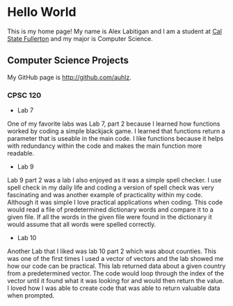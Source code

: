 # Hello World
This is my home page! My name is Alex Labitigan and I am a student at [Cal State Fullerton](http://www.fullerton.edu/) and my major is Computer Science.

## Computer Science Projects
My GitHub page is http://github.com/auhlz.

### CPSC 120

* Lab 7

One of my favorite labs was Lab 7, part 2 because I learned how functions worked by coding a simple blackjack game. I learned that functions return a parameter that is useable in the main code. I like functions because it helps with redundancy within the code and makes the main function more readable. 

* Lab 9

Lab 9 part 2 was a lab I also enjoyed as it was a simple spell checker. I use spell check in my daily life and coding a version of spell check was very fascinating and was another example of practicality within my code. Although it was simple I love practical applications when coding. This code would read a file of predetermined dictionary words and compare it to a given file. If all the words in the given file were found in the dictionary it would assume that all words were spelled correctly.

* Lab 10

Another Lab that I liked was lab 10 part 2 which was about counties. This was one of the first times I used a vector of vectors and the lab showed me how our code can be practical. This lab returned data about a given country from a predetermined vector. The code would loop through the index of the vector until it found what it was looking for and would then return the value. I loved how I was able to create code that was able to return valuable data when prompted.